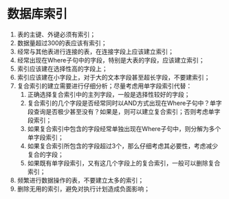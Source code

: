 # 数据库索引

1. 表的主键、外键必须有索引；
2. 数据量超过300的表应该有索引；
3. 经常与其他表进行连接的表，在连接字段上应该建立索引；
4. 经常出现在Where子句中的字段，特别是大表的字段，应该建立索引；
5. 索引应该建在选择性高的字段上；
6. 索引应该建在小字段上，对于大的文本字段甚至超长字段，不要建索引；
7. 复合索引的建立需要进行仔细分析；尽量考虑用单字段索引代替：
   1. 正确选择复合索引中的主列字段，一般是选择性较好的字段；
   2. 复合索引的几个字段是否经常同时以AND方式出现在Where子句中？单字段查询是否极少甚至没有？如果是，则可以建立复合索引；否则考虑单字段索引；
   3. 如果复合索引中包含的字段经常单独出现在Where子句中，则分解为多个单字段索引；
   4. 如果复合索引所包含的字段超过3个，那么仔细考虑其必要性，考虑减少复合的字段；
   5. 如果既有单字段索引，又有这几个字段上的复合索引，一般可以删除复合索引；
8. 频繁进行数据操作的表，不要建立太多的索引；
9. 删除无用的索引，避免对执行计划造成负面影响；
